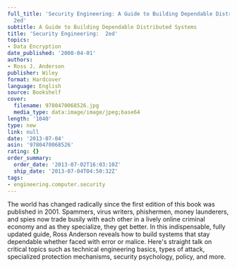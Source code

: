 ```yaml
---
full_title: 'Security Engineering: A Guide to Building Dependable Distributed Systems
  2ed'
subtitle: A Guide to Building Dependable Distributed Systems
title: 'Security Engineering:  2ed'
topics:
- Data Encryption
date_published: '2008-04-01'
authors:
- Ross J. Anderson
publisher: Wiley
format: Hardcover
language: English
source: Bookshelf
cover:
  filename: 9780470068526.jpg
  media_type: data:image/image/jpeg;base64
length: '1040'
type: new
link: null
date: '2013-07-04'
asin: '9780470068526'
rating: {}
order_summary:
  order_date: '2013-07-02T16:03:10Z'
  ship_date: '2013-07-04T04:50:32Z'
tags:
- engineering.computer.security
---
```

The world has changed radically since the first edition of this book was published in 2001. Spammers, virus writers, phishermen, money launderers, and spies now trade busily with each other in a lively online criminal economy and as they specialize, they get better. In this indispensable, fully updated guide, Ross Anderson reveals how to build systems that stay dependable whether faced with error or malice. Here's straight talk on critical topics such as technical engineering basics, types of attack, specialized protection mechanisms, security psychology, policy, and more.
